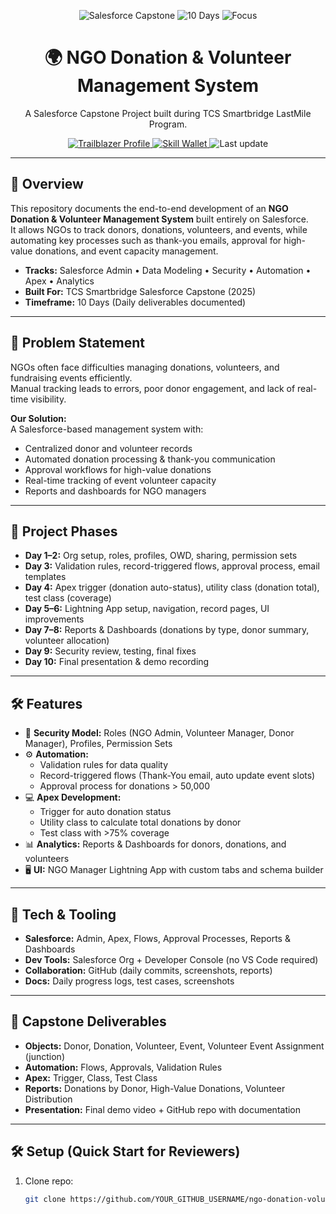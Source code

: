 <!-- Banner -->
<p align="center">
  <img src="https://img.shields.io/badge/Salesforce-Capstone%20Project-00A1E0?logo=salesforce&logoColor=white" alt="Salesforce Capstone">
  <img src="https://img.shields.io/badge/Duration-10%20Days-4CAF50" alt="10 Days">
  <img src="https://img.shields.io/badge/Focus-Admin%20|%20Automation%20|%20Apex-6A5ACD" alt="Focus">
</p>

<h1 align="center">🌍 NGO Donation & Volunteer Management System</h1>
<p align="center">A Salesforce Capstone Project built during TCS Smartbridge LastMile Program.</p>

<p align="center">
  <!-- Profile buttons -->
  <a href="https://www.salesforce.com/trailblazer/vaibhav-s-75" target="_blank">
    <img src="https://img.shields.io/badge/Trailblazer-View%20Profile-00A1E0?logo=salesforce&logoColor=white" alt="Trailblazer Profile">
  </a>
  <a href="YOUR_SKILL_WALLET_PROFILE_LINK" target="_blank">
    <img src="https://img.shields.io/badge/Skill%20Wallet-View%20Profile-111827" alt="Skill Wallet">
  </a>
  <!-- Repo stats -->
  <img src="https://img.shields.io/github/last-commit/YOUR_GITHUB_USERNAME/ngo-donation-volunteer-management?label=Last%20update" alt="Last update">
</p>

---

## 📌 Overview
This repository documents the end-to-end development of an **NGO Donation & Volunteer Management System** built entirely on Salesforce.  
It allows NGOs to track donors, donations, volunteers, and events, while automating key processes such as thank-you emails, approval for high-value donations, and event capacity management.

- **Tracks:** Salesforce Admin • Data Modeling • Security • Automation • Apex • Analytics  
- **Built For:** TCS Smartbridge Salesforce Capstone (2025)  
- **Timeframe:** 10 Days (Daily deliverables documented)

---

## 🎯 Problem Statement
NGOs often face difficulties managing donations, volunteers, and fundraising events efficiently.  
Manual tracking leads to errors, poor donor engagement, and lack of real-time visibility.

**Our Solution:**  
A Salesforce-based management system with:  
- Centralized donor and volunteer records  
- Automated donation processing & thank-you communication  
- Approval workflows for high-value donations  
- Real-time tracking of event volunteer capacity  
- Reports and dashboards for NGO managers  

---

## 🧭 Project Phases
- **Day 1–2:** Org setup, roles, profiles, OWD, sharing, permission sets  
- **Day 3:** Validation rules, record-triggered flows, approval process, email templates  
- **Day 4:** Apex trigger (donation auto-status), utility class (donation total), test class (coverage)  
- **Day 5–6:** Lightning App setup, navigation, record pages, UI improvements  
- **Day 7–8:** Reports & Dashboards (donations by type, donor summary, volunteer allocation)  
- **Day 9:** Security review, testing, final fixes  
- **Day 10:** Final presentation & demo recording  

---

## 🛠 Features
- 🔐 **Security Model:** Roles (NGO Admin, Volunteer Manager, Donor Manager), Profiles, Permission Sets  
- ⚙️ **Automation:**  
  - Validation rules for data quality  
  - Record-triggered flows (Thank-You email, auto update event slots)  
  - Approval process for donations > 50,000  
- 💻 **Apex Development:**  
  - Trigger for auto donation status  
  - Utility class to calculate total donations by donor  
  - Test class with >75% coverage  
- 📊 **Analytics:** Reports & Dashboards for donors, donations, and volunteers  
- 🖥️ **UI:** NGO Manager Lightning App with custom tabs and schema builder  

---

## 🧪 Tech & Tooling
- **Salesforce:** Admin, Apex, Flows, Approval Processes, Reports & Dashboards  
- **Dev Tools:** Salesforce Org + Developer Console (no VS Code required)  
- **Collaboration:** GitHub (daily commits, screenshots, reports)  
- **Docs:** Daily progress logs, test cases, screenshots  

---

## 🧩 Capstone Deliverables
- **Objects:** Donor, Donation, Volunteer, Event, Volunteer Event Assignment (junction)  
- **Automation:** Flows, Approvals, Validation Rules  
- **Apex:** Trigger, Class, Test Class  
- **Reports:** Donations by Donor, High-Value Donations, Volunteer Distribution  
- **Presentation:** Final demo video + GitHub repo with documentation  

---

## 🛠️ Setup (Quick Start for Reviewers)
1. Clone repo:  
   ```bash
   git clone https://github.com/YOUR_GITHUB_USERNAME/ngo-donation-volunteer-management.git
